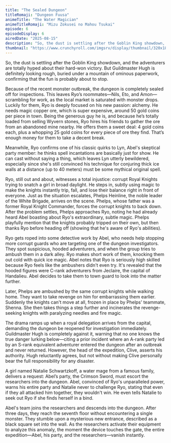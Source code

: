 ```yaml
---
title: "The Sealed Dungeon"
titleRomaji: "Dungeon Fuusa"
animeTitle: "The Water Magician"
animeTitleRomaji: "Mizu Zokusei no Mahou Tsukai"
episode: 6
episodeDisplay: 6
airedDate: "2025-08-15"
description: "So, the dust is settling after the Goblin King showdown, and the adventurers are totally hyped about their hard-won victory. But Guildmaster Hugh is definitely looking rough, buried under a mountain of ominous paperwork, confirming that the fun is probably about to stop."
thumbnail: "https://www.crunchyroll.com/imgsrv/display/thumbnail/320x180/catalog/crunchyroll/7de30831e58518c7810d4290cdf26baa.jpg"
---
```


So, the dust is settling after the Goblin King showdown, and the adventurers are totally hyped about their hard-won victory. But Guildmaster Hugh is definitely looking rough, buried under a mountain of ominous paperwork, confirming that the fun is probably about to stop.

Because of the recent monster outbreak, the dungeon is completely sealed off for inspections. This leaves Ryo’s roommates—Nils, Eto, and Amon—scrambling for work, as the local market is saturated with monster drops. Luckily for them, Ryo is deeply focused on his new passion: alchemy. He needs magic copper ore, which is super expensive, around 50 gold coins per piece in town. Being the generous guy he is, and because he’s totally loaded from selling Wyvern stones, Ryo hires his friends to gather the ore from an abandoned mine nearby. He offers them a sweet deal: 4 gold coins each, plus a whopping 25 gold coins for every piece of ore they find. That’s enough money for them to take a decent break.

Meanwhile, Ryo confirms one of his classic quirks to Lyn, Abel's skeptical party member: he thinks spell incantations are basically just for show. He can cast without saying a thing, which leaves Lyn utterly bewildered, especially since she's still convinced his technique for conjuring thick ice walls at a distance (up to 40 meters) must be some mythical original spell.

Ryo, still out and about, witnesses a total injustice: corrupt Royal Knights trying to snatch a girl in broad daylight. He steps in, subtly using magic to make the knights instantly trip, fall, and lose their balance right in front of everyone. Just as the situation escalates, Phelps Heinline, the noble leader of the White Brigade, arrives on the scene. Phelps, whose father was a former Royal Knight Commander, forces the corrupt knights to back down. After the problem settles, Phelps approaches Ryo, noting he had already heard Abel boasting about Ryo's extraordinary, subtle magic. Phelps playfully mention that the knights probably tripped on their own, but then thanks Ryo before heading off (showing that he's aware of Ryo's abilities).

Ryo gets roped into some detective work by Abel, who needs help stopping more corrupt guards who are targeting one of the dungeon investigators. They spot suspicious, hooded adventurers, and when the group tries to ambush them in a dark alley. Ryo makes short work of them, knocking them out cold with quick ice magic. Abel notes that Ryo is seriously high skilled because Ryo feels like the ambushers didn't even try. It's revealed that the hooded figures were C-rank adventurers from Jeclaire, the capital of Handalieu. Abel decides to take them to town guard to look into the matter further. 

Later, Phelps are ambushed by the same corrupt knights while walking home. They want to take revenge on him for embarrassing them earlier. Suddenly the knights can't move at all, frozen in place by Phelps' teammate, Shenna. She then takes things a step further and incinerates the revenge-seeking knights with paralyzing needles and fire magic.

The drama ramps up when a royal delegation arrives from the capital, demanding the dungeon be reopened for investigation immediately. Guildmaster Hugh is completely against it, warning that no one knows the true danger lurking below—citing a prior incident where an A-rank party led by an S-rank equivalent adventurer entered the dungeon after an outbreak and never returned. However, the head of the expedition, Clive, asserts his authority. Hugh reluctantly agrees, but not without making Clive personally bear the full responsibility for any disaster.

A girl named Natalie Schwartzkoff, a water mage from a famous family, delivers a request: Abel’s party, the Crimson Sword, must escort the researchers into the dungeon. Abel, convinced of Ryo's unparalleled power, warns his entire party and Natalie never to challenge Ryo, stating that even if they all attacked him together, they wouldn't win. He even tells Natalie to seek out Ryo if she finds herself in a bind.

Abel's team joins the researchers and descends into the dungeon. After three days, they reach the seventh floor without encountering a single monster. They stumble upon a mysterious new entrance, described as a black square set into the wall. As the researchers activate their equipment to analyze this anomaly, the moment the device touches the gate, the entire expedition—Abel, his party, and the researchers—vanish instantly.
